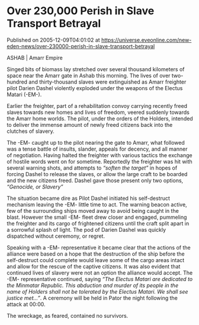 # Over 230,000 Perish in Slave Transport Betrayal
Published on 2005-12-09T04:01:02 at https://universe.eveonline.com/new-eden-news/over-230000-perish-in-slave-transport-betrayal

ASHAB | Amarr Empire 

Singed bits of biomass lay stretched over several thousand kilometers of space near the Amarr gate in Ashab this morning. The lives of over two-hundred and thirty-thousand slaves were extinguished as Amarr freighter pilot Darien Dashel violently exploded under the weapons of the Electus Matari (-EM-). 

Earlier the freighter, part of a rehabilitation convoy carrying recently freed slaves towards new homes and lives of freedom, veered suddenly towards the Amarr home worlds. The pilot, under the orders of the Holders, intended to deliver the immense amount of newly freed citizens back into the clutches of slavery. 

The -EM- caught up to the pilot nearing the gate to Amarr, what followed was a tense battle of insults, slander, appeals for decency, and all manner of negotiation. Having halted the freighter with various tactics the exchange of hostile words went on for sometime. Reportedly the freighter was hit with several warning shots, and attempts to _“soften the target”_ in hopes of forcing Dashel to release the slaves, or allow the large craft to be boarded and the new citizens freed. Dashel gave those present only two options, _“Genocide, or Slavery”_

The situation became dire as Pilot Dashel initiated his self-destruct mechanism leaving the -EM- little time to act. The warning beacon active, few of the surrounding ships moved away to avoid being caught in the blast. However the small -EM- fleet drew closer and engaged, pummeling the freighter and its cargo of frightened citizens until the craft split apart in a sorrowful splash of light. The pod of Darien Dashel was quickly dispatched without ceremony, or regret. 

Speaking with a -EM- representative it became clear that the actions of the alliance were based on a hope that the destruction of the ship before the self-destruct could complete would leave some of the cargo areas intact and allow for the rescue of the captive citizens. It was also evident that continued lives of slavery were not an option the alliance would accept. The -EM- representative continued, saying _“The Electus Matari are dedicated to the Minmatar Republic. This abduction and murder of its people in the name of Holders shall not be tolerated by the Electus Matari. We shall see justice met...”_. A ceremony will be held in Pator the night following the attack at 00:00. 

The wreckage, as feared, contained no survivors.
